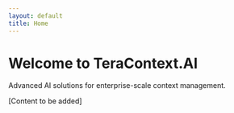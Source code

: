 ```yaml
---
layout: default
title: Home
---
```


# Welcome to TeraContext.AI

Advanced AI solutions for enterprise-scale context management.

[Content to be added]
